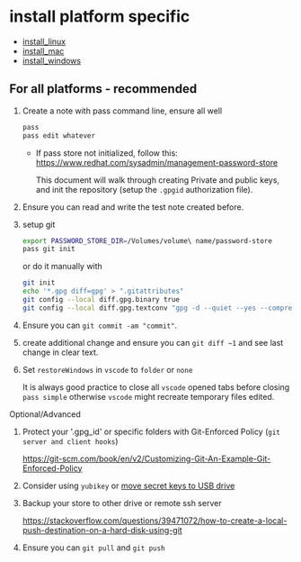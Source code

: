 # install platform specific

* [install_linux](install_linux.md)
* [install_mac](install_mac.md)
* [install_windows](install_windows.md)

## For all platforms - recommended

1. Create a note with pass command line, ensure all well

    ```bash
    pass
    pass edit whatever
    ```

    * If pass store not initialized, follow this:
    <https://www.redhat.com/sysadmin/management-password-store>

      This document will walk through creating Private and public keys, and init the repository (setup the `.gpgid` authorization file).

1. Ensure you can read and write the test note created before.

1. setup git

    ```bash
    export PASSWORD_STORE_DIR=/Volumes/volume\ name/password-store
    pass git init
    ```

    or do it manually with

    ```bash
    git init
    echo '*.gpg diff=gpg' > ".gitattributes"
    git config --local diff.gpg.binary true
    git config --local diff.gpg.textconv "gpg -d --quiet --yes --compress-algo=none --no-encrypt-to"
    ```

1. Ensure you can `git commit -am "commit"`.

1. create additional change and ensure you can `git diff ~1` and see last change in clear text.

1. Set `restoreWindows` in `vscode` to `folder` or `none`

    It is always good practice to close all `vscode` opened tabs before closing `pass simple`
    otherwise `vscode` might recreate temporary files edited.

Optional/Advanced

1. Protect your '.gpg_id' or specific folders with Git-Enforced Policy (`git server and client hooks`)

    <https://git-scm.com/book/en/v2/Customizing-Git-An-Example-Git-Enforced-Policy>

1. Consider using `yubikey` or [move secret keys to USB drive](https://gpgtools.tenderapp.com/kb/gpg-keychain-faq/how-to-move-secret-keys-to-usb-drive)


1. Backup your store to other drive or remote ssh server

    <https://stackoverflow.com/questions/39471072/how-to-create-a-local-push-destination-on-a-hard-disk-using-git>

1. Ensure you can `git pull` and `git push`    